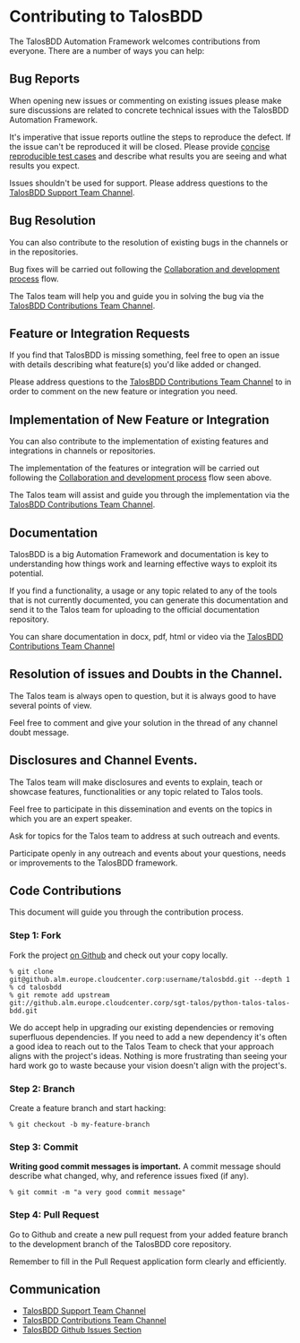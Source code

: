 # Contributing to TalosBDD

The TalosBDD Automation Framework welcomes contributions from everyone. There are a number of ways you can help:

## Bug Reports

When opening new issues or commenting on existing issues please make sure discussions are related to concrete technical
issues with the TalosBDD Automation Framework.

It's imperative that issue reports outline the steps to reproduce the defect. If the issue can't be reproduced it will
be closed. Please provide [concise reproducible test cases](http://sscce.org/)
and describe what results you are seeing and what results you expect.

Issues shouldn't be used for support. Please address questions to the
[TalosBDD Support Team Channel](https://teams.microsoft.com/l/channel/19%3a81ededf4d389425f92d3ff4bcf49f7b5%40thread.skype/Talos%2520BDD?groupId=66e4a0f7-e684-4a3a-b47e-e583edfe295b&tenantId=35595a02-4d6d-44ac-99e1-f9ab4cd872db).

## Bug Resolution

You can also contribute to the resolution of existing bugs in the channels or in the repositories.

Bug fixes will be carried out following the [Collaboration and development process](#code-contributions) flow.

The Talos team will help you and guide you in solving the bug via
the [TalosBDD Contributions Team Channel](https://teams.microsoft.com/l/channel/19%3aedc0959bbd064f8abd249f32c8ed3fb5%40thread.skype/Contributions?groupId=66e4a0f7-e684-4a3a-b47e-e583edfe295b&tenantId=35595a02-4d6d-44ac-99e1-f9ab4cd872db).

## Feature or Integration Requests

If you find that TalosBDD is missing something, feel free to open an issue with details describing what feature(s) you'd
like added or changed.

Please address questions to the [TalosBDD Contributions Team Channel](https://teams.microsoft.com/l/channel/19%3aedc0959bbd064f8abd249f32c8ed3fb5%40thread.skype/Contributions?groupId=66e4a0f7-e684-4a3a-b47e-e583edfe295b&tenantId=35595a02-4d6d-44ac-99e1-f9ab4cd872db)
to in order to comment on the new feature or integration you need.

## Implementation of New Feature or Integration

You can also contribute to the implementation of existing features and integrations in channels or repositories.

The implementation of the features or integration will be carried out following
the [Collaboration and development process](#code-contributions) flow seen above.

The Talos team will assist and guide you through the implementation via
the [TalosBDD Contributions Team Channel](https://teams.microsoft.com/l/channel/19%3aedc0959bbd064f8abd249f32c8ed3fb5%40thread.skype/Contributions?groupId=66e4a0f7-e684-4a3a-b47e-e583edfe295b&tenantId=35595a02-4d6d-44ac-99e1-f9ab4cd872db).

## Documentation

TalosBDD is a big Automation Framework and documentation is key to understanding how things work and learning effective
ways to exploit its potential.

If you find a functionality, a usage or any topic related to any of the tools that is not currently documented, you can
generate this documentation and send it to the Talos team for uploading to the official documentation repository.

You can share documentation in docx, pdf, html or video via
the [TalosBDD Contributions Team Channel](https://teams.microsoft.com/l/channel/19%3aedc0959bbd064f8abd249f32c8ed3fb5%40thread.skype/Contributions?groupId=66e4a0f7-e684-4a3a-b47e-e583edfe295b&tenantId=35595a02-4d6d-44ac-99e1-f9ab4cd872db)

## Resolution of issues and Doubts in the Channel.

The Talos team is always open to question, but it is always good to have several points of view.

Feel free to comment and give your solution in the thread of any channel doubt message.

## Disclosures and Channel Events.

The Talos team will make disclosures and events to explain, teach or showcase features, functionalities or any topic
related to Talos tools.

Feel free to participate in this dissemination and events on the topics in which you are an expert speaker.

Ask for topics for the Talos team to address at such outreach and events.

Participate openly in any outreach and events about your questions, needs or improvements to the TalosBDD framework.

## Code Contributions

This document will guide you through the contribution process.

### Step 1: Fork

Fork the project [on Github](https://github.com/seleniumhq/selenium) and check out your copy locally.

```shell
% git clone git@github.alm.europe.cloudcenter.corp:username/talosbdd.git --depth 1
% cd talosbdd
% git remote add upstream git://github.alm.europe.cloudcenter.corp/sgt-talos/python-talos-talos-bdd.git
```

We do accept help in upgrading our existing dependencies or removing superfluous dependencies. If you need to add a new
dependency it's often a good idea to reach out to the Talos Team to check that your approach aligns with the project's
ideas. Nothing is more frustrating than seeing your hard work go to waste because your vision doesn't align with the
project's.

### Step 2: Branch

Create a feature branch and start hacking:

```shell
% git checkout -b my-feature-branch
```

### Step 3: Commit

**Writing good commit messages is important.** A commit message should describe what changed, why, and reference issues
fixed (if any).

```shell
% git commit -m "a very good commit message"
```

### Step 4: Pull Request

Go to Github and create a new pull request from your added feature branch to the development branch of the TalosBDD core
repository.

Remember to fill in the Pull Request application form clearly and efficiently.

## Communication

- [TalosBDD Support Team Channel](https://teams.microsoft.com/l/channel/19%3a81ededf4d389425f92d3ff4bcf49f7b5%40thread.skype/Talos%2520BDD?groupId=66e4a0f7-e684-4a3a-b47e-e583edfe295b&tenantId=35595a02-4d6d-44ac-99e1-f9ab4cd872db)
- [TalosBDD Contributions Team Channel](https://teams.microsoft.com/l/channel/19%3aedc0959bbd064f8abd249f32c8ed3fb5%40thread.skype/Contributions?groupId=66e4a0f7-e684-4a3a-b47e-e583edfe295b&tenantId=35595a02-4d6d-44ac-99e1-f9ab4cd872db)
- [TalosBDD Github Issues Section](https://github.alm.europe.cloudcenter.corp/sgt-talos/python-talos-talos-bdd/issues)
